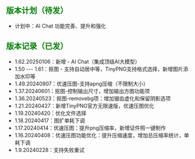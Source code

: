 
## <font color=green>版本计划（待发）</font>

- 计划中：AI Chat 功能完善、提升和强化


## <font color=green>版本记录（已发）</font>

- 1.62.20250106：新增 - AI Chat（集成顶级AI大模型） 
- 1.50 --- 1.61：抠图 - 支持自动居中等，TinyPNG支持格式选择，新增图片添加水印等
- 1.49.20240907：优速压图-支持apng压缩（不限制大小）
- 1.37.20240601：抠图-控制输出尺寸，增加输出方图功能项
- 1.36.20240523：抠图-removebg项：增加锯齿虚化和保留阴影选项
- 1.21.20240427：新增TinyPNG官方无限速版，优速压图优化
- 1.19.20240420：优化文件选择
- 1.18.20240417：图扩单耗下调
- 1.17.20240414：优速压图：提升png压缩率，新增证件照一键制作
- 1.16.20240408：优速压图功能优化：提升压缩速度，增加总压缩率统计，单耗下调
- 1.9.20240228：支持失败重试

